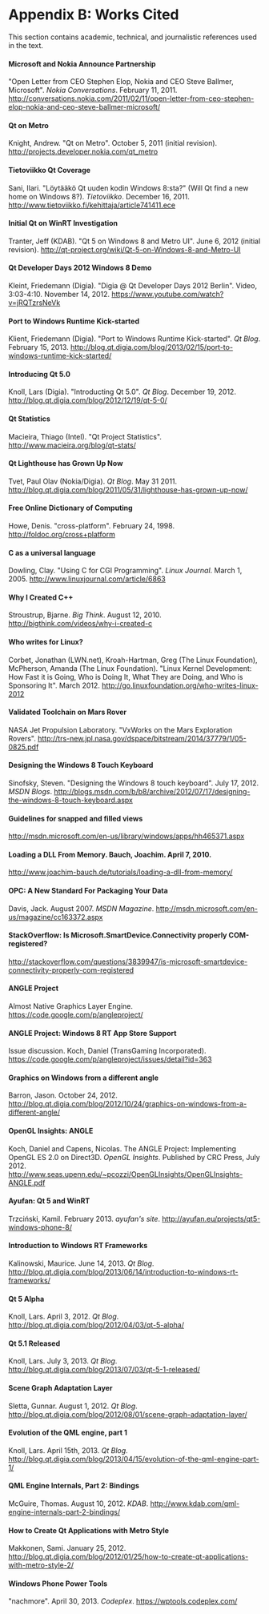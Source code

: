 # Appendix B: Works Cited

This section contains academic, technical, and journalistic references used in the text.

#### Microsoft and Nokia Announce Partnership
"Open Letter from CEO Stephen Elop, Nokia and CEO Steve Ballmer, Microsoft". *Nokia Conversations*. February 11, 2011. http://conversations.nokia.com/2011/02/11/open-letter-from-ceo-stephen-elop-nokia-and-ceo-steve-ballmer-microsoft/

#### Qt on Metro
Knight, Andrew. "Qt on Metro". October 5, 2011 (initial revision). http://projects.developer.nokia.com/qt_metro

#### Tietoviikko Qt Coverage
Sani, Ilari. "Löytääkö Qt uuden kodin Windows 8:sta?" (Will Qt find a new home on Windows 8?). *Tietoviikko*. December 16, 2011. http://www.tietoviikko.fi/kehittaja/article741411.ece

#### Initial Qt on WinRT Investigation
Tranter, Jeff (KDAB). "Qt 5 on Windows 8 and Metro UI". June 6, 2012 (initial revision). http://qt-project.org/wiki/Qt-5-on-Windows-8-and-Metro-UI

#### Qt Developer Days 2012 Windows 8 Demo
Kleint, Friedemann (Digia). "Digia @ Qt Developer Days 2012 Berlin". Video, 3:03-4:10. November 14, 2012. https://www.youtube.com/watch?v=jRQTzrsNeVk

#### Port to Windows Runtime Kick-started
Klient, Friedemann (Digia). "Port to Windows Runtime Kick-started". *Qt Blog*. February 15, 2013. http://blog.qt.digia.com/blog/2013/02/15/port-to-windows-runtime-kick-started/

#### Introducing Qt 5.0
Knoll, Lars (Digia). "Introducting Qt 5.0". *Qt Blog*. December 19, 2012. http://blog.qt.digia.com/blog/2012/12/19/qt-5-0/

#### Qt Statistics
Macieira, Thiago (Intel). "Qt Project Statistics". http://www.macieira.org/blog/qt-stats/

#### Qt Lighthouse has Grown Up Now
Tvet, Paul Olav (Nokia/Digia). *Qt Blog*. May 31 2011. http://blog.qt.digia.com/blog/2011/05/31/lighthouse-has-grown-up-now/

#### Free Online Dictionary of Computing
Howe, Denis. "cross-platform". February 24, 1998. http://foldoc.org/cross+platform

#### C as a universal language
Dowling, Clay. "Using C for CGI Programming". *Linux Journal*. March 1, 2005. http://www.linuxjournal.com/article/6863

#### Why I Created C++
Stroustrup, Bjarne. *Big Think*. August 12, 2010. http://bigthink.com/videos/why-i-created-c

#### Who writes for Linux?
Corbet, Jonathan (LWN.net), Kroah-Hartman, Greg (The Linux Foundation), McPherson, Amanda (The Linux Foundation). "Linux Kernel Development: How Fast it is Going, Who is Doing It, What They are Doing, and Who is Sponsoring It". March 2012. http://go.linuxfoundation.org/who-writes-linux-2012

#### Validated Toolchain on Mars Rover
NASA Jet Propulsion Laboratory. "VxWorks on the Mars Exploration Rovers". http://trs-new.jpl.nasa.gov/dspace/bitstream/2014/37779/1/05-0825.pdf

#### Designing the Windows 8 Touch Keyboard
Sinofsky, Steven. "Designing the Windows 8 touch keyboard". July 17, 2012. *MSDN Blogs*. http://blogs.msdn.com/b/b8/archive/2012/07/17/designing-the-windows-8-touch-keyboard.aspx

#### Guidelines for snapped and filled views
http://msdn.microsoft.com/en-us/library/windows/apps/hh465371.aspx

#### Loading a DLL From Memory. Bauch, Joachim. April 7, 2010.
http://www.joachim-bauch.de/tutorials/loading-a-dll-from-memory/

#### OPC: A New Standard For Packaging Your Data
Davis, Jack. August 2007. *MSDN Magazine*. http://msdn.microsoft.com/en-us/magazine/cc163372.aspx

#### StackOverflow: Is Microsoft.SmartDevice.Connectivity properly COM-registered?
http://stackoverflow.com/questions/3839947/is-microsoft-smartdevice-connectivity-properly-com-registered

#### ANGLE Project
Almost Native Graphics Layer Engine. https://code.google.com/p/angleproject/

#### ANGLE Project: Windows 8 RT App Store Support
Issue discussion. Koch, Daniel (TransGaming Incorporated). https://code.google.com/p/angleproject/issues/detail?id=363

#### Graphics on Windows from a different angle
Barron, Jason. October 24, 2012. http://blog.qt.digia.com/blog/2012/10/24/graphics-on-windows-from-a-different-angle/

#### OpenGL Insights: ANGLE
Koch, Daniel and Capens, Nicolas. The ANGLE Project: Implementing OpenGL ES 2.0 on Direct3D. *OpenGL Insights*. Published by CRC Press, July 2012. http://www.seas.upenn.edu/~pcozzi/OpenGLInsights/OpenGLInsights-ANGLE.pdf

#### Ayufan: Qt 5 and WinRT
Trzciński, Kamil. February 2013. *ayufan's site*. http://ayufan.eu/projects/qt5-windows-phone-8/

#### Introduction to Windows RT Frameworks
Kalinowski, Maurice. June 14, 2013. *Qt Blog*. http://blog.qt.digia.com/blog/2013/06/14/introduction-to-windows-rt-frameworks/

#### Qt 5 Alpha
Knoll, Lars. April 3, 2012. *Qt Blog*. http://blog.qt.digia.com/blog/2012/04/03/qt-5-alpha/

#### Qt 5.1 Released
Knoll, Lars. July 3, 2013. *Qt Blog*. http://blog.qt.digia.com/blog/2013/07/03/qt-5-1-released/

#### Scene Graph Adaptation Layer
Sletta, Gunnar. August 1, 2012. *Qt Blog*. http://blog.qt.digia.com/blog/2012/08/01/scene-graph-adaptation-layer/

#### Evolution of the QML engine, part 1
Knoll, Lars. April 15th, 2013. *Qt Blog*. http://blog.qt.digia.com/blog/2013/04/15/evolution-of-the-qml-engine-part-1/

#### QML Engine Internals, Part 2: Bindings
McGuire, Thomas. August 10, 2012. *KDAB*. http://www.kdab.com/qml-engine-internals-part-2-bindings/

#### How to Create Qt Applications with Metro Style
Makkonen, Sami. January 25, 2012. http://blog.qt.digia.com/blog/2012/01/25/how-to-create-qt-applications-with-metro-style-2/

#### Windows Phone Power Tools
"nachmore". April 30, 2013. *Codeplex*. https://wptools.codeplex.com/


